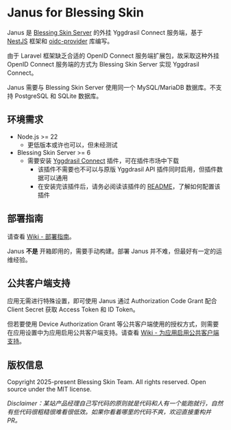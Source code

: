 # Janus for Blessing Skin

Janus 是 [Blessing Skin Server](https://github.com/bs-community/blessing-skin-server) 的外挂 Yggdrasil Connect 服务端，基于 [NestJS](https://nestjs.com) 框架和 [oidc-provider](https://github.com/panva/node-oidc-provider) 库编写。

由于 Laravel 框架缺乏合适的 OpenID Connect 服务端扩展包，故采取这种外挂 OpenID Connect 服务端的方式为 Blessing Skin Server 实现 Yggdrasil Connect。

Janus 需要与 Blessing Skin Server 使用同一个 MySQL/MariaDB 数据库。不支持 PostgreSQL 和 SQLite 数据库。

## 环境需求

- Node.js >= 22
    - 更低版本或许也可以，但未经测试
- Blessing Skin Server >= 6
    - 需要安装 [Yggdrasil Connect](https://github.com/bs-community/blessing-skin-plugins/blob/master/plugins/yggdrasil-connect) 插件，可在插件市场中下载
        - 该插件不需要也不可以与原版 Yggdrasil API 插件同时启用，但插件数据可以通用
        - 在安装完该插件后，请务必阅读该插件的 [README](https://github.com/bs-community/blessing-skin-plugins/blob/master/plugins/yggdrasil-connect/README.md)，了解如何配置该插件

## 部署指南

请查看 [Wiki - 部署指南](https://github.com/bs-community/janus/wiki/%E9%83%A8%E7%BD%B2%E6%8C%87%E5%8D%97)。

Janus **不是** 开箱即用的，需要手动构建。部署 Janus 并不难，但最好有一定的运维经验。

## 公共客户端支持

应用无需进行特殊设置，即可使用 Janus 通过 Authorization Code Grant 配合 Client Secret 获取 Access Token 和 ID Token。

但若要使用 Device Authorization Grant 等公共客户端使用的授权方式，则需要在应用设置中为应用启用公共客户端支持。请查看 [Wiki - 为应用启用公共客户端支持](https://github.com/bs-community/janus/wiki/%E4%B8%BA%E5%BA%94%E7%94%A8%E5%90%AF%E7%94%A8%E5%85%AC%E5%85%B1%E5%AE%A2%E6%88%B7%E7%AB%AF%E6%94%AF%E6%8C%81)。

## 版权信息

Copyright 2025-present Blessing Skin Team. All rights reserved. Open source under the MIT license.

_Disclaimer：某站产品经理自己写代码的原则就是代码和人有一个能跑就行，自然有些代码很粗糙很难看很低效。如果你看着哪里的代码不爽，欢迎直接重构并 PR。_
